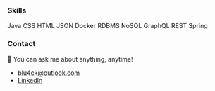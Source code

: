 ### Skills
Java CSS HTML JSON Docker RDBMS NoSQL GraphQL REST Spring

### Contact
💬 You can ask me about anything, anytime!
* blu4ck@outlook.com
* [LinkedIn](https://www.linkedin.com/in/furkan-akba%C5%9F-a4a492312/)
